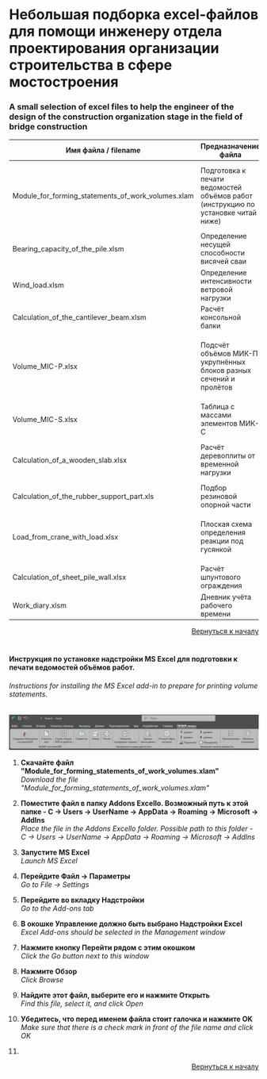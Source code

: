 <a name="Start-point"></a>
# Небольшая подборка excel-файлов для помощи инженеру отдела проектирования организации строительства в сфере мостостроения
### A small selection of excel files to help the engineer of the design of the construction organization stage in the field of bridge construction


|Имя файла / filename|Предназначение файла|Purpose of the file|
|-|-|-|
|Module_for_forming_statements_of_work_volumes.xlam|Подготовка к печати ведомостей объёмов работ (инструкцию по установке читай ниже)|Preparation for printing of work volume statements (read the installation instructions below)|
|Bearing_capacity_of_the_pile.xlsm|Определение несущей способности висячей сваи|Determination of the bearing capacity of a hanging pile|
|Wind_load.xlsm|Определение интенсивности ветровой нагрузки|Determination of wind load intensity|
|Calculation_of_the_cantilever_beam.xlsm|Расчёт консольной балки|Calculation of the cantilever beam|
|Volume_MIC-P.xlsx|Подсчёт объёмов МИК-П укрупнённых блоков разных сечений и пролётов|Calculation of MIC-P volumes of enlarged blocks of different sections and spans|
|Volume_MIC-S.xlsx|Таблица с массами элементов МИК-С|A table with the masses of MIC-S elements|
|Calculation_of_a_wooden_slab.xlsx|Расчёт деревоплиты от временной нагрузки|Calculation of a wooden slab from a temporary load|
|Calculation_of_the_rubber_support_part.xls|Подбор резиновой опорной части|Selection of the rubber support part|
|Load_from_crane_with_load.xlsx|Плоская схема определения реакции под гусянкой|A flat circuit for determining the reaction under the track|
|Calculation_of_sheet_pile_wall.xlsx|Расчёт шпунтового ограждения|Calculation of sheet pile fencing|
|Work_diary.xlsm|Дневник учёта рабочего времени|Working time accounting diary|

<p align="right"><a href="#Start-point">Вернуться к началу</a></p>


#
#### Инструкция по установке надстройки MS Excel для подготовки к печати ведомостей объёмов работ.
###### Instructions for installing the MS Excel add-in to prepare for printing volume statements.

<img src="images/MenuBar.jpg" width="1000"/>


1. **Скачайте файл "Module_for_forming_statements_of_work_volumes.xlam"**<br>*Download the file "Module_for_forming_statements_of_work_volumes.xlam"*


2. **Поместите файл в папку Addons Excello. Возможный путь к этой папке - C -> Users -> UserName -> AppData -> Roaming -> Microsoft -> AddIns**<br>*Place the file in the Addons Excello folder. Possible path to this folder - C -> Users -> UserName -> AppData -> Roaming -> Microsoft -> AddIns*


3. **Запустите MS Excel**<br>*Launch MS Excel*


4. **Перейдите Файл -> Параметры**<br>*Go to File -> Settings*


5. **Перейдите во вкладку Надстройки**<br>*Go to the Add-ons tab*


6. **В окошке Управление должно быть выбрано Надстройки Excel**<br>*Excel Add-ons should be selected in the Management window*


7. **Нажмите кнопку Перейти рядом с этим окошком**<br>*Click the Go button next to this window*


8. **Нажмите Обзор**<br>*Click Browse*


9. **Найдите этот файл, выберите его и нажмите Открыть**<br>*Find this file, select it, and click Open*


10. **Убедитесь, что перед именем файла стоит галочка и нажмите OK**<br>*Make sure that there is a check mark in front of the file name and click OK*
11. 
<p align="right"><a href="#Start-point">Вернуться к началу</a></p>